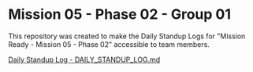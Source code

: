 # Mission 05 - Phase 02 - Group 01

This repository was created to make the Daily Standup Logs for "Mission Ready - Mission 05 - Phase 02" accessible to team members.

[Daily Standup Log - DAILY_STANDUP_LOG.md](scrum%20/DAILY_STANDUP_LOG.md)
